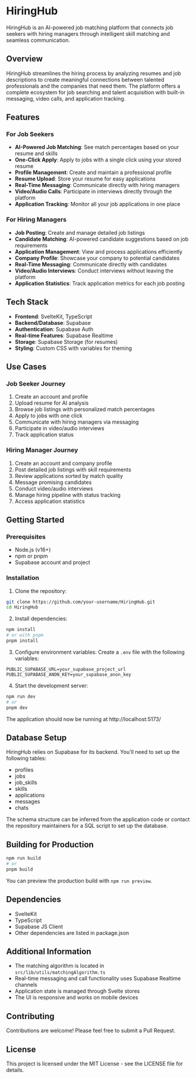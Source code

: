 # HiringHub

HiringHub is an AI-powered job matching platform that connects job seekers with hiring managers through intelligent skill matching and seamless communication.

## Overview

HiringHub streamlines the hiring process by analyzing resumes and job descriptions to create meaningful connections between talented professionals and the companies that need them. The platform offers a complete ecosystem for job searching and talent acquisition with built-in messaging, video calls, and application tracking.

## Features

### For Job Seekers
- **AI-Powered Job Matching**: See match percentages based on your resume and skills
- **One-Click Apply**: Apply to jobs with a single click using your stored resume
- **Profile Management**: Create and maintain a professional profile
- **Resume Upload**: Store your resume for easy applications
- **Real-Time Messaging**: Communicate directly with hiring managers
- **Video/Audio Calls**: Participate in interviews directly through the platform
- **Application Tracking**: Monitor all your job applications in one place

### For Hiring Managers
- **Job Posting**: Create and manage detailed job listings
- **Candidate Matching**: AI-powered candidate suggestions based on job requirements
- **Application Management**: View and process applications efficiently
- **Company Profile**: Showcase your company to potential candidates
- **Real-Time Messaging**: Communicate directly with candidates
- **Video/Audio Interviews**: Conduct interviews without leaving the platform
- **Application Statistics**: Track application metrics for each job posting

## Tech Stack

- **Frontend**: SvelteKit, TypeScript
- **Backend/Database**: Supabase
- **Authentication**: Supabase Auth
- **Real-time Features**: Supabase Realtime
- **Storage**: Supabase Storage (for resumes)
- **Styling**: Custom CSS with variables for theming

## Use Cases

### Job Seeker Journey
1. Create an account and profile
2. Upload resume for AI analysis
3. Browse job listings with personalized match percentages
4. Apply to jobs with one click
5. Communicate with hiring managers via messaging
6. Participate in video/audio interviews
7. Track application status

### Hiring Manager Journey
1. Create an account and company profile
2. Post detailed job listings with skill requirements
3. Review applications sorted by match quality
4. Message promising candidates
5. Conduct video/audio interviews
6. Manage hiring pipeline with status tracking
7. Access application statistics

## Getting Started

### Prerequisites
- Node.js (v16+)
- npm or pnpm
- Supabase account and project

### Installation

1. Clone the repository:
```bash
git clone https://github.com/your-username/HiringHub.git
cd HiringHub
```

2. Install dependencies:
```bash
npm install
# or with pnpm
pnpm install
```

3. Configure environment variables:
Create a `.env` file with the following variables:
```
PUBLIC_SUPABASE_URL=your_supabase_project_url
PUBLIC_SUPABASE_ANON_KEY=your_supabase_anon_key
```

4. Start the development server:
```bash
npm run dev
# or
pnpm dev
```

The application should now be running at http://localhost:5173/

## Database Setup

HiringHub relies on Supabase for its backend. You'll need to set up the following tables:
- profiles
- jobs
- job_skills
- skills
- applications
- messages
- chats

The schema structure can be inferred from the application code or contact the repository maintainers for a SQL script to set up the database.

## Building for Production

```bash
npm run build
# or
pnpm build
```

You can preview the production build with `npm run preview`.

## Dependencies

- SvelteKit
- TypeScript
- Supabase JS Client
- Other dependencies are listed in package.json

## Additional Information

- The matching algorithm is located in `src/lib/utils/matchingAlgorithm.ts`
- Real-time messaging and call functionality uses Supabase Realtime channels
- Application state is managed through Svelte stores
- The UI is responsive and works on mobile devices

## Contributing

Contributions are welcome! Please feel free to submit a Pull Request.

## License

This project is licensed under the MIT License - see the LICENSE file for details.

